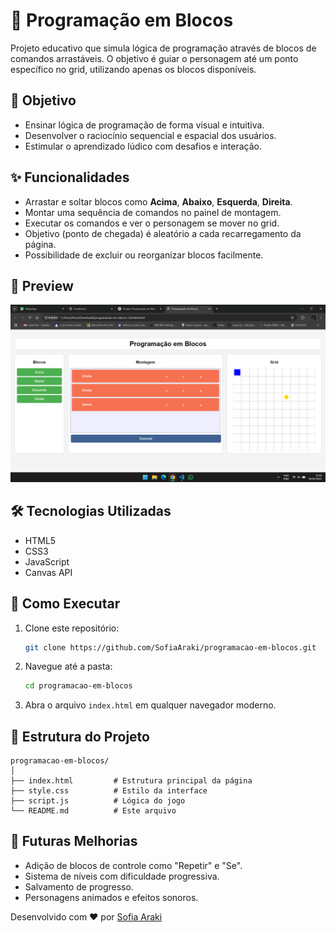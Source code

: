 # 🧱 Programação em Blocos

Projeto educativo que simula lógica de programação através de blocos de comandos arrastáveis. O objetivo é guiar o personagem até um ponto específico no grid, utilizando apenas os blocos disponíveis.

## 🧠 Objetivo

- Ensinar lógica de programação de forma visual e intuitiva.
- Desenvolver o raciocínio sequencial e espacial dos usuários.
- Estimular o aprendizado lúdico com desafios e interação.

## ✨ Funcionalidades

- Arrastar e soltar blocos como **Acima**, **Abaixo**, **Esquerda**, **Direita**.
- Montar uma sequência de comandos no painel de montagem.
- Executar os comandos e ver o personagem se mover no grid.
- Objetivo (ponto de chegada) é aleatório a cada recarregamento da página.
- Possibilidade de excluir ou reorganizar blocos facilmente.

## 📸 Preview

![Preview do projeto](./screenshot.png) 

## 🛠️ Tecnologias Utilizadas

- HTML5
- CSS3
- JavaScript
- Canvas API

## 🚀 Como Executar

1. Clone este repositório:
   ```bash
   git clone https://github.com/SofiaAraki/programacao-em-blocos.git 
   
2. Navegue até a pasta:

   ```bash
   cd programacao-em-blocos 
   
3. Abra o arquivo `index.html` em qualquer navegador moderno.

## 📌 Estrutura do Projeto

```
programacao-em-blocos/
│
├── index.html         # Estrutura principal da página
├── style.css          # Estilo da interface
├── script.js          # Lógica do jogo
└── README.md          # Este arquivo
```

## 🔮 Futuras Melhorias

* Adição de blocos de controle como "Repetir" e "Se".
* Sistema de níveis com dificuldade progressiva.
* Salvamento de progresso.
* Personagens animados e efeitos sonoros.

Desenvolvido com ❤️ por [Sofia Araki](https://github.com/SofiaAraki)
